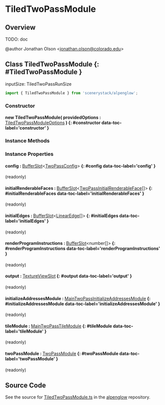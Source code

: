 # TiledTwoPassModule

## Overview

TODO: doc

@author Jonathan Olson &lt;jonathan.olson@colorado.edu&gt;

## Class TiledTwoPassModule {: #TiledTwoPassModule }


inputSize: TiledTwoPassRunSize

```js
import { TiledTwoPassModule } from 'scenerystack/alpenglow';
```
### Constructor

#### new TiledTwoPassModule( providedOptions : <span style="font-weight: 400;">[TiledTwoPassModuleOptions](../alpenglow/TiledTwoPassModule.md#TiledTwoPassModuleOptions)</span> ) {: #constructor data-toc-label='constructor' }

### Instance Methods



### Instance Properties

#### config : <span style="font-weight: 400;">[BufferSlot](../alpenglow/BufferSlot.md)&lt;[TwoPassConfig](../alpenglow/TwoPassConfig.md)&gt;</span> {: #config data-toc-label='config' }

(readonly)

#### initialRenderableFaces : <span style="font-weight: 400;">[BufferSlot](../alpenglow/BufferSlot.md)&lt;[TwoPassInitialRenderableFace](../alpenglow/TwoPassInitialRenderableFace.md)[]&gt;</span> {: #initialRenderableFaces data-toc-label='initialRenderableFaces' }

(readonly)

#### initialEdges : <span style="font-weight: 400;">[BufferSlot](../alpenglow/BufferSlot.md)&lt;[LinearEdge](../alpenglow/LinearEdge.md)[]&gt;</span> {: #initialEdges data-toc-label='initialEdges' }

(readonly)

#### renderProgramInstructions : <span style="font-weight: 400;">[BufferSlot](../alpenglow/BufferSlot.md)&lt;<span style="color: hsla(calc(var(--md-hue) + 180deg),80%,40%,1);">number</span>[]&gt;</span> {: #renderProgramInstructions data-toc-label='renderProgramInstructions' }

(readonly)

#### output : <span style="font-weight: 400;">[TextureViewSlot](../alpenglow/TextureViewSlot.md)</span> {: #output data-toc-label='output' }

(readonly)

#### initializeAddressesModule : <span style="font-weight: 400;">[MainTwoPassInitializeAddressesModule](../alpenglow/MainTwoPassInitializeAddressesModule.md)</span> {: #initializeAddressesModule data-toc-label='initializeAddressesModule' }

(readonly)

#### tileModule : <span style="font-weight: 400;">[MainTwoPassTileModule](../alpenglow/MainTwoPassTileModule.md)</span> {: #tileModule data-toc-label='tileModule' }

(readonly)

#### twoPassModule : <span style="font-weight: 400;">[TwoPassModule](../alpenglow/TwoPassModule.md)</span> {: #twoPassModule data-toc-label='twoPassModule' }

(readonly)



## Source Code

See the source for [TiledTwoPassModule.ts](https://github.com/phetsims/alpenglow/blob/main/js/webgpu/modules/rasterize-two-pass/TiledTwoPassModule.ts) in the [alpenglow](https://github.com/phetsims/alpenglow) repository.

